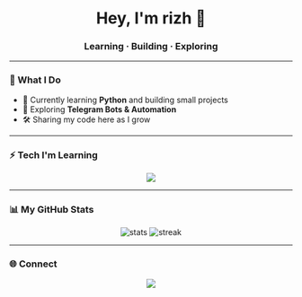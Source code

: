 <h1 align="center">Hey, I'm rizh 👋</h1>
<h3 align="center">Learning · Building · Exploring</h3>

---

### 🚀 What I Do
- 🌱 Currently learning **Python** and building small projects  
- 🤖 Exploring **Telegram Bots & Automation**  
- 🛠️ Sharing my code here as I grow  

---

### ⚡ Tech I'm Learning
<p align="center">
  <img src="https://skillicons.dev/icons?i=python,linux,git,github,vscode" />
</p>

---

### 📊 My GitHub Stats
<p align="center">
  <img src="https://github-readme-stats.vercel.app/api?username=heyrzx&show_icons=true&theme=tokyonight" alt="stats" />
  <img src="https://github-readme-streak-stats.herokuapp.com/?user=heyrzx&theme=tokyonight" alt="streak" />
</p>

---

### 🌐 Connect
<p align="center">
  <a href="https://t.me/rzxbots"><img src="https://img.shields.io/badge/Telegram-blue?style=for-the-badge&logo=telegram&logoColor=white" /></a>
</p>
